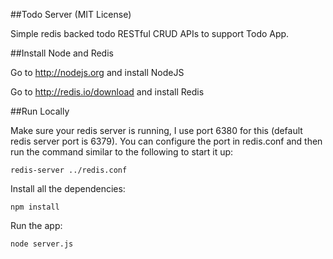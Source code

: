 ##Todo Server (MIT License)

Simple redis backed todo RESTful CRUD APIs to support Todo App.

##Install Node and Redis

Go to http://nodejs.org and install NodeJS

Go to http://redis.io/download and install Redis

##Run Locally

Make sure your redis server is running, I use port 6380 for this (default redis server port is 6379).
You can configure the port in redis.conf and then run the command similar to the following to start it up:

    redis-server ../redis.conf


Install all the dependencies:

    npm install

Run the app:

    node server.js


